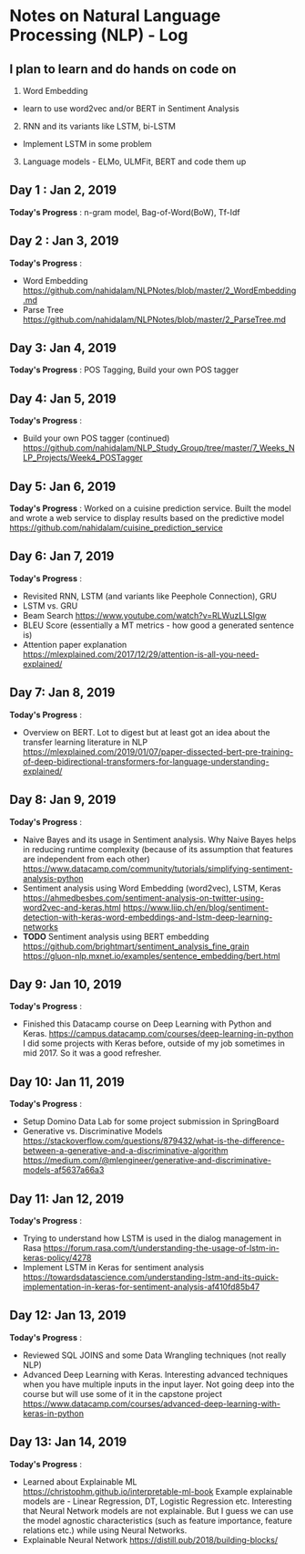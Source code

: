 # Notes on Natural Language Processing (NLP) - Log

## I plan to learn and do hands on code on
1. Word Embedding
  - learn to use word2vec and/or BERT in Sentiment Analysis
2. RNN and its variants like LSTM, bi-LSTM
  - Implement LSTM in some problem
3. Language models - ELMo, ULMFit, BERT  and code them up

## Day 1 : Jan 2, 2019

**Today's Progress** : n-gram model, Bag-of-Word(BoW), Tf-Idf

## Day 2 : Jan 3, 2019

**Today's Progress** :
- Word Embedding https://github.com/nahidalam/NLPNotes/blob/master/2_WordEmbedding.md
- Parse Tree https://github.com/nahidalam/NLPNotes/blob/master/2_ParseTree.md

## Day 3: Jan 4, 2019

**Today's Progress** : POS Tagging, Build your own POS tagger

## Day 4: Jan 5, 2019
**Today's Progress** :
- Build your own POS tagger (continued) https://github.com/nahidalam/NLP_Study_Group/tree/master/7_Weeks_NLP_Projects/Week4_POSTagger

## Day 5: Jan 6, 2019
**Today's Progress** : Worked on a cuisine prediction service. Built the model and wrote a web service to display results based on the predictive model https://github.com/nahidalam/cuisine_prediction_service

## Day 6: Jan 7, 2019
**Today's Progress** :

- Revisited RNN, LSTM (and variants like Peephole Connection), GRU
- LSTM vs. GRU
- Beam Search https://www.youtube.com/watch?v=RLWuzLLSIgw
- BLEU Score (essentially a MT metrics - how good a generated sentence is)
- Attention paper explanation https://mlexplained.com/2017/12/29/attention-is-all-you-need-explained/

## Day 7: Jan 8, 2019
**Today's Progress** :
- Overview on BERT. Lot to digest but at least got an idea about the transfer learning literature in NLP https://mlexplained.com/2019/01/07/paper-dissected-bert-pre-training-of-deep-bidirectional-transformers-for-language-understanding-explained/

## Day 8: Jan 9, 2019
**Today's Progress** :
- Naive Bayes and its usage in Sentiment analysis. Why Naive Bayes helps in reducing runtime complexity (because of its assumption that features are independent from each other) https://www.datacamp.com/community/tutorials/simplifying-sentiment-analysis-python
- Sentiment analysis using Word Embedding (word2vec), LSTM, Keras  https://ahmedbesbes.com/sentiment-analysis-on-twitter-using-word2vec-and-keras.html
https://www.liip.ch/en/blog/sentiment-detection-with-keras-word-embeddings-and-lstm-deep-learning-networks
- **TODO** Sentiment analysis using BERT embedding https://github.com/brightmart/sentiment_analysis_fine_grain
https://gluon-nlp.mxnet.io/examples/sentence_embedding/bert.html

## Day 9: Jan 10, 2019
**Today's Progress** :
- Finished this Datacamp course on Deep Learning with Python and Keras. https://campus.datacamp.com/courses/deep-learning-in-python
I did some projects with Keras before, outside of my job sometimes in mid 2017. So it was a good refresher.

## Day 10: Jan 11, 2019
**Today's Progress** :
- Setup Domino Data Lab for some project submission in SpringBoard
- Generative vs. Discriminative Models
https://stackoverflow.com/questions/879432/what-is-the-difference-between-a-generative-and-a-discriminative-algorithm
https://medium.com/@mlengineer/generative-and-discriminative-models-af5637a66a3

## Day 11: Jan 12, 2019
**Today's Progress** :
- Trying to understand how LSTM is used in the dialog management in Rasa https://forum.rasa.com/t/understanding-the-usage-of-lstm-in-keras-policy/4278
- Implement LSTM in Keras for sentiment analysis https://towardsdatascience.com/understanding-lstm-and-its-quick-implementation-in-keras-for-sentiment-analysis-af410fd85b47

## Day 12: Jan 13, 2019
**Today's Progress** :
- Reviewed SQL JOINS and some Data Wrangling techniques (not really NLP)
- Advanced Deep Learning with Keras. Interesting advanced techniques when you have multiple inputs in the input layer. Not going deep into the course but will use some of it in the capstone project https://www.datacamp.com/courses/advanced-deep-learning-with-keras-in-python

## Day 13: Jan 14, 2019
**Today's Progress** :
- Learned about Explainable ML https://christophm.github.io/interpretable-ml-book
Example explainable models are - Linear Regression, DT, Logistic Regression etc. Interesting that Neural Network models are not explainable. But I guess we can use the model agnostic characteristics (such as feature importance, feature relations etc.) while using Neural Networks.
- Explainable Neural Network https://distill.pub/2018/building-blocks/
